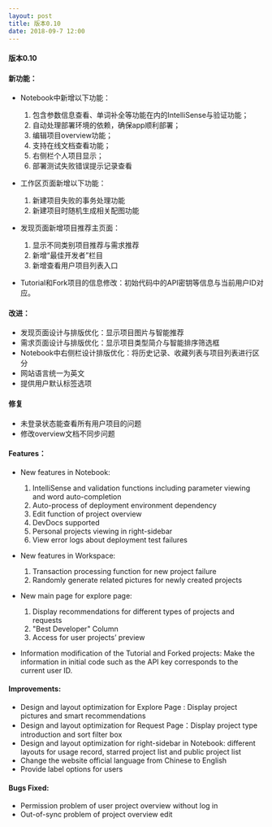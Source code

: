 ```yaml
---
layout: post
title: 版本0.10
date: 2018-09-7 12:00
---
```

#### 版本0.10
#### 新功能：
- Notebook中新增以下功能：
   1. 包含参数信息查看、单词补全等功能在内的IntelliSense与验证功能；
   2. 自动处理部署环境的依赖，确保app顺利部署；
   3. 编辑项目overview功能；
   4. 支持在线文档查看功能；
   5. 右侧栏个人项目显示；
   6. 部署测试失败错误提示记录查看

- 工作区页面新增以下功能：
   1. 新建项目失败的事务处理功能
   2. 新建项目时随机生成相关配图功能

- 发现页面新增项目推荐主页面：
   1. 显示不同类别项目推荐与需求推荐
   2. 新增“最佳开发者”栏目
   3. 新增查看用户项目列表入口

- Tutorial和Fork项目的信息修改：初始代码中的API密钥等信息与当前用户ID对应。

#### 改进：
- 发现页面设计与排版优化：显示项目图片与智能推荐
- 需求页面设计与排版优化：显示项目类型简介与智能排序筛选框
- Notebook中右侧栏设计排版优化：将历史记录、收藏列表与项目列表进行区分
- 网站语言统一为英文
- 提供用户默认标签选项

#### 修复
- 未登录状态能查看所有用户项目的问题
- 修改overview文档不同步问题

#### Features：
- New features in Notebook:
   1. IntelliSense and validation functions including parameter viewing and word auto-completion
   2. Auto-process of deployment environment dependency
   3. Edit function of project overview 
   4. DevDocs supported 
   5. Personal projects viewing in right-sidebar 
   6. View error logs about deployment test failures

- New features in Workspace:
   1. Transaction processing function for new project failure
   2. Randomly generate related pictures for newly created projects

- New main page for explore page:
   1. Display recommendations for different types of projects and requests
   2. "Best Developer" Column 
   3. Access for user projects’ preview

- Information modification of the Tutorial and Forked projects: Make the information in initial code such as the API key corresponds to the current user ID.

#### Improvements:
- Design and layout optimization for Explore Page : Display project pictures and smart recommendations
- Design and layout optimization for Request Page：Display project type introduction and sort filter box
- Design and layout optimization for right-sidebar in Notebook: different layouts for usage record, starred project list and public project list
- Change the website official language from Chinese to English
- Provide label options for users

#### Bugs Fixed:
- Permission problem of user project overview without log in
- Out-of-sync problem of project overview edit
